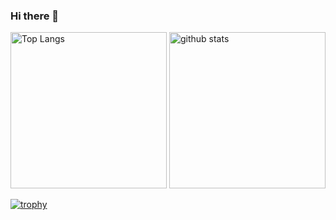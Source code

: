### Hi there 👋

<p align="left"> 
  <img alt="Top Langs" height="250px" src="https://github-readme-stats.vercel.app/api/top-langs/?username=taiga07&show_icons=true&theme=tokyonight" />
  <img alt="github stats" height="250px" src="https://github-readme-stats.vercel.app/api?username=taiga07&theme=tokyonight&show_icons=ture" />
</p>

[![trophy](https://github-profile-trophy.vercel.app/?username=taiga07&theme=tokyonight)](https://github.com/ryo-ma/github-profile-trophy)


<!--
**taiga07/taiga07** is a ✨ _special_ ✨ repository because its `README.md` (this file) appears on your GitHub profile.

Here are some ideas to get you started:

- 🔭 I’m currently working on ...
- 🌱 I’m currently learning ...
- 👯 I’m looking to collaborate on ...
- 🤔 I’m looking for help with ...
- 💬 Ask me about ...
- 📫 How to reach me: ...
- 😄 Pronouns: ...
- ⚡ Fun fact: ...
-->
